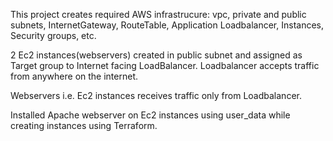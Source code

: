 This project creates required AWS infrastrucure: vpc, private and public subnets, InternetGateway, RouteTable, Application Loadbalancer, Instances, Security groups, etc.

2 Ec2 instances(webservers) created in public subnet and assigned as Target group to Internet facing LoadBalancer.
 Loadbalancer accepts traffic from anywhere on the internet.

Webservers i.e. Ec2 instances receives traffic only from Loadbalancer.

Installed Apache webserver on Ec2 instances using user_data while creating instances using Terraform.
